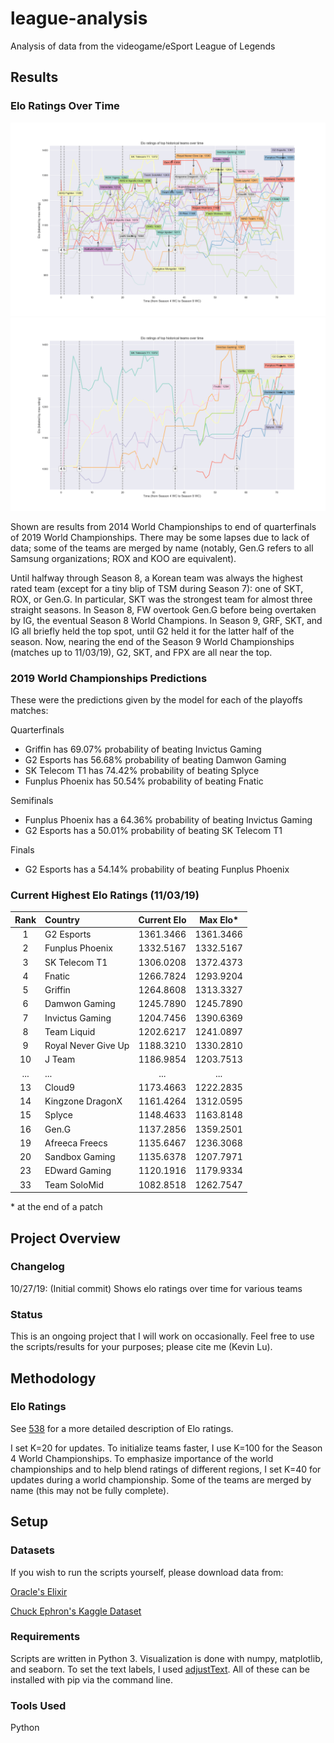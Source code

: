 # league-analysis

Analysis of data from the videogame/eSport League of Legends

## Results

### Elo Ratings Over Time

![elo ratings](https://github.com/kzl/league-analysis/raw/master/pictures/elo_110319_a.png "Elo ratings for top teams")
![elo ratings](https://github.com/kzl/league-analysis/raw/master/pictures/elo_110319_b.png "Elo ratings for top teams")

Shown are results from 2014 World Championships to end of quarterfinals of 2019 World Championships. There may be some lapses due to lack of data; some of the teams are merged by name (notably, Gen.G refers to all Samsung organizations; ROX and KOO are equivalent).

Until halfway through Season 8, a Korean team was always the highest rated team (except for a tiny blip of TSM during Season 7): one of SKT, ROX, or Gen.G. In particular, SKT was the strongest team for almost three straight seasons. In Season 8, FW overtook Gen.G before being overtaken by IG, the eventual Season 8 World Champions. In Season 9, GRF, SKT, and IG all briefly held the top spot, until G2 held it for the latter half of the season. Now, nearing the end of the Season 9 World Championships (matches up to 11/03/19), G2, SKT, and FPX are all near the top.

### 2019 World Championships Predictions

These were the predictions given by the model for each of the playoffs matches:

Quarterfinals
* Griffin has 69.07% probability of beating Invictus Gaming
* G2 Esports has 56.68% probability of beating Damwon Gaming
* SK Telecom T1 has 74.42% probability of beating Splyce
* Funplus Phoenix has 50.54% probability of beating Fnatic

Semifinals
* Funplus Phoenix has a 64.36% probability of beating Invictus Gaming
* G2 Esports has a 50.01% probability of beating SK Telecom T1

Finals
* G2 Esports has a 54.14% probability of beating Funplus Phoenix

### Current Highest Elo Ratings (11/03/19)

| Rank | Country | Current Elo | Max Elo\* |
| :---: | :--- | :---: | :---: |
| 1 | G2 Esports | 1361.3466 | 1361.3466 |
| 2 | Funplus Phoenix | 1332.5167 | 1332.5167 |
| 3 | SK Telecom T1 | 1306.0208 | 1372.4373 |
| 4 | Fnatic | 1266.7824 | 1293.9204 |
| 5 | Griffin | 1264.8608 | 1313.3327 |
| 6 | Damwon Gaming | 1245.7890 | 1245.7890 |
| 7 | Invictus Gaming | 1204.7456 | 1390.6369 |
| 8 | Team Liquid | 1202.6217 | 1241.0897 |
| 9 | Royal Never Give Up | 1188.3210 | 1330.2810 |
| 10 | J Team | 1186.9854 | 1203.7513 |
| ... | ... | ... | ... |
| 13 | Cloud9 | 1173.4663 | 1222.2835 |
| 14 | Kingzone DragonX | 1161.4264 | 1312.0595 |
| 15 | Splyce | 1148.4633 | 1163.8148 |
| 16 | Gen.G | 1137.2856 | 1359.2501 |
| 19 | Afreeca Freecs | 1135.6467 | 1236.3068 |
| 20 | Sandbox Gaming | 1135.6378 | 1207.7971 |
| 23 | EDward Gaming | 1120.1916 | 1179.9334 |
| 33 | Team SoloMid | 1082.8518 | 1262.7547 |

\* at the end of a patch

## Project Overview

### Changelog

10/27/19: (Initial commit) Shows elo ratings over time for various teams

### Status

This is an ongoing project that I will work on occasionally. Feel free to use the scripts/results for your purposes; please cite me (Kevin Lu).

## Methodology

### Elo Ratings

See [538](https://fivethirtyeight.com/methodology/how-our-nfl-predictions-work/) for a more detailed description of Elo ratings.

I set K=20 for updates. To initialize teams faster, I use K=100 for the Season 4 World Championships. To emphasize importance of the world championships and to help blend ratings of different regions, I set K=40 for updates during a world championship. Some of the teams are merged by name (this may not be fully complete).

## Setup

### Datasets

If you wish to run the scripts yourself, please download data from:

[Oracle's Elixir](http://oracleselixir.com/match-data/)

[Chuck Ephron's Kaggle Dataset](https://www.kaggle.com/chuckephron/leagueoflegends/data)

### Requirements

Scripts are written in Python 3. Visualization is done with numpy, matplotlib, and seaborn. To set the text labels, I used [adjustText](https://github.com/Phlya/adjustText). All of these can be installed with pip via the command line.

### Tools Used

Python
